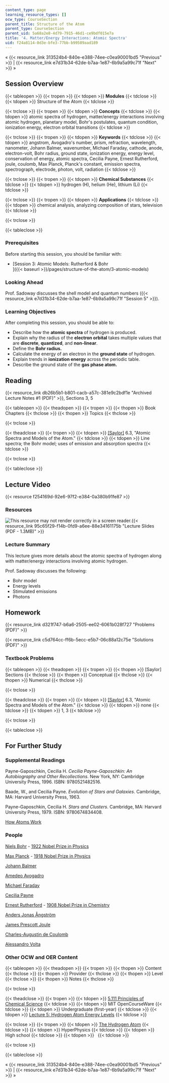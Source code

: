 ```yaml
---
content_type: page
learning_resource_types: []
ocw_type: CourseSection
parent_title: Structure of the Atom
parent_type: CourseSection
parent_uid: 5a68a2e8-4d79-7915-46d1-ce9bdf015e7a
title: '4. Matter/Energy Interactions: Atomic Spectra'
uid: f24a8114-0d3e-bfe3-77bb-b99589aad189
---
```


« {{< resource_link 313524b4-840e-e388-74ee-c0ea90001bd5 "Previous" >}} | {{< resource_link e7d31b34-62de-b7aa-1e87-6b9a5a99c71f "Next" >}} »

Session Overview
----------------

{{< tableopen >}}
{{< tropen >}}
{{< tdopen >}}
**Modules**
{{< tdclose >}}
{{< tdopen >}}
Structure of the Atom
{{< tdclose >}}

{{< trclose >}}
{{< tropen >}}
{{< tdopen >}}
**Concepts**
{{< tdclose >}}
{{< tdopen >}}
atomic spectra of hydrogen, matter/energy interactions involving atomic hydrogen, planetary model, Bohr's postulates, quantum condition, ionization energy, electron orbital transitions
{{< tdclose >}}

{{< trclose >}}
{{< tropen >}}
{{< tdopen >}}
**Keywords**
{{< tdclose >}}
{{< tdopen >}}
angstrom, Avogadro's number, prism, refraction, wavelength, nanometer, Johann Balmer, wavenumber, Michael Faraday, cathode, anode, electron-volt, Bohr radius, ground state, ionization energy, energy level, conservation of energy, atomic spectra, Cecilia Payne, Ernest Rutherford, joule, coulomb, Max Planck, Planck's constant, emission spectra, spectrograph, electrode, photon, volt, radiation
{{< tdclose >}}

{{< trclose >}}
{{< tropen >}}
{{< tdopen >}}
**Chemical Substances**
{{< tdclose >}}
{{< tdopen >}}
hydrogen (H), helium (He), lithium (Li)
{{< tdclose >}}

{{< trclose >}}
{{< tropen >}}
{{< tdopen >}}
**Applications**
{{< tdclose >}}
{{< tdopen >}}
chemical analysis, analyzing composition of stars, television
{{< tdclose >}}

{{< trclose >}}

{{< tableclose >}}

### Prerequisites

Before starting this session, you should be familiar with:

*   [Session 3: Atomic Models: Rutherford & Bohr  
    ]({{< baseurl >}}/pages/structure-of-the-atom/3-atomic-models)

### Looking Ahead

Prof. Sadoway discusses the shell model and quantum numbers ({{< resource_link e7d31b34-62de-b7aa-1e87-6b9a5a99c71f "Session 5" >}}).

### Learning Objectives

After completing this session, you should be able to:

*   Describe how the **atomic spectra** of hydrogen is produced.
*   Explain why the radius of the **electron orbital** takes multiple values that are **discrete**, **quantized**, and **non-linear**.
*   Define the **Bohr radius.**
*   Calculate the energy of an electron in the **ground state** of hydrogen.
*   Explain trends in **ionization energy** across the periodic table.
*   Describe the ground state of the **gas phase atom.**

Reading
-------

{{< resource_link db26b5b1-b801-cacb-a57c-381e9c2bdf1e "Archived Lecture Notes #1 (PDF)" >}}, Sections 3, 5

{{< tableopen >}}
{{< theadopen >}}
{{< tropen >}}
{{< thopen >}}
Book Chapters
{{< thclose >}}
{{< thopen >}}
Topics
{{< thclose >}}

{{< trclose >}}

{{< theadclose >}}
{{< tropen >}}
{{< tdopen >}}
[\[Saylor\]](https://saylordotorg.github.io/text_general-chemistry-principles-patterns-and-applications-v1.0/s10-03-atomic-spectra-and-models-of-t.html) 6.3, "Atomic Spectra and Models of the Atom."
{{< tdclose >}}
{{< tdopen >}}
Line spectra; the Bohr model; uses of emission and absorption spectra
{{< tdclose >}}

{{< trclose >}}

{{< tableclose >}}

Lecture Video
-------------

{{< resource f254169d-92e6-97f2-e384-0a380b91fe87 >}}

### Resources

![This resource may not render correctly in a screen reader.](/images/inacessible.gif){{< resource_link 95c65f29-f14b-0fd9-a6ee-88e34161175b "Lecture Slides (PDF - 1.3MB)" >}}

### Lecture Summary

This lecture gives more details about the atomic spectra of hydrogen along with matter/energy interactions involving atomic hydrogen.

Prof. Sadoway discusses the following:

*   Bohr model
*   Energy levels
*   Stimulated emissions
*   Photons

Homework
--------

{{< resource_link d321f747-b6a6-2505-ee02-6061b028f727 "Problems (PDF)" >}}

{{< resource_link c5d764cc-ff6b-5ecc-e5b7-06c88a12c75e "Solutions (PDF)" >}}

### Textbook Problems

{{< tableopen >}}
{{< theadopen >}}
{{< tropen >}}
{{< thopen >}}
\[Saylor\] Sections
{{< thclose >}}
{{< thopen >}}
Conceptual
{{< thclose >}}
{{< thopen >}}
Numerical
{{< thclose >}}

{{< trclose >}}

{{< theadclose >}}
{{< tropen >}}
{{< tdopen >}}
[\[Saylor\]](https://saylordotorg.github.io/text_general-chemistry-principles-patterns-and-applications-v1.0/s10-03-atomic-spectra-and-models-of-t.html) 6.3, "Atomic Spectra and Models of the Atom."
{{< tdclose >}}
{{< tdopen >}}
none
{{< tdclose >}}
{{< tdopen >}}
1, 3
{{< tdclose >}}

{{< trclose >}}

{{< tableclose >}}

For Further Study
-----------------

### Supplemental Readings

Payne-Gaposchkin, Cecilia H. _Cecilia Payne-Gaposchkin: An Autobiography and Other Recollections_. New York, NY: Cambridge University Press, 1996. ISBN: 9780521482516.

Baade, W., and Cecilia Payne. _Evolution of Stars and Galaxies_. Cambridge, MA: Harvard University Press, 1963.

Payne-Gaposchkin, Cecilia H. _Stars and Clusters_. Cambridge, MA: Harvard University Press, 1979. ISBN: 9780674834408.

[How Atoms Work](http://science.howstuffworks.com/atom.htm)

### People

[Niels Bohr](http://en.wikipedia.org/wiki/Niels_Bohr) - [1922 Nobel Prize in Physics](http://nobelprize.org/nobel_prizes/physics/laureates/1922/)

[Max Planck](http://en.wikipedia.org/wiki/Max_Planck) - [1918 Nobel Prize in Physics](http://nobelprize.org/nobel_prizes/physics/laureates/1918/)

[Johann Balmer](http://en.wikipedia.org/wiki/Johann_Jakob_Balmer)

[Amedeo Avogadro](http://en.wikipedia.org/wiki/Amedeo_Avogadro)

[Michael Faraday](http://en.wikipedia.org/wiki/Faraday)

[Cecilia Payne](http://en.wikipedia.org/wiki/Cecilia_Payne-Gaposchkin)

[Ernest Rutherford](http://en.wikipedia.org/wiki/Ernest_Rutherford) - [1908 Nobel Prize in Chemistry](http://nobelprize.org/nobel_prizes/chemistry/laureates/1908/)

[Anders Jonas Ångström](http://en.wikipedia.org/wiki/Anders_Jonas_%C3%85ngstr%C3%B6m)

[James Prescott Joule](http://en.wikipedia.org/wiki/James_Prescott_Joule)

[Charles-Augustin de Coulomb](http://en.wikipedia.org/wiki/Charles-Augustin_de_Coulomb)

[Alessandro Volta](http://en.wikipedia.org/wiki/Alessandro_Volta)

### Other OCW and OER Content

{{< tableopen >}}
{{< theadopen >}}
{{< tropen >}}
{{< thopen >}}
Content
{{< thclose >}}
{{< thopen >}}
Provider
{{< thclose >}}
{{< thopen >}}
Level
{{< thclose >}}
{{< thopen >}}
Notes
{{< thclose >}}

{{< trclose >}}

{{< theadclose >}}
{{< tropen >}}
{{< tdopen >}}
[5.111 Principles of Chemical Science](/courses/5-111-principles-of-chemical-science-fall-2008)
{{< tdclose >}}
{{< tdopen >}}
MIT OpenCourseWare
{{< tdclose >}}
{{< tdopen >}}
Undergraduate (first-year)
{{< tdclose >}}
{{< tdopen >}}
[Lecture 5: Hydrogen Atom Energy Levels](/courses/5-111-principles-of-chemical-science-fall-2008/pages/video-lectures/lecture-5)
{{< tdclose >}}

{{< trclose >}}
{{< tropen >}}
{{< tdopen >}}
[The Hydrogen Atom](http://hyperphysics.phy-astr.gsu.edu/hbase/quantum/hydcn.html)
{{< tdclose >}}
{{< tdopen >}}
HyperPhysics
{{< tdclose >}}
{{< tdopen >}}
High school
{{< tdclose >}}
{{< tdopen >}}
 
{{< tdclose >}}

{{< trclose >}}

{{< tableclose >}}

« {{< resource_link 313524b4-840e-e388-74ee-c0ea90001bd5 "Previous" >}} | {{< resource_link e7d31b34-62de-b7aa-1e87-6b9a5a99c71f "Next" >}} »